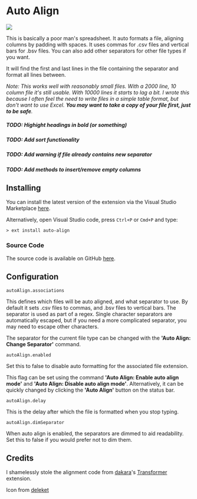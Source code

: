 # Auto Align

<img src="https://raw.githubusercontent.com/Gruntfuggly/auto-align/master/auto-align.gif">

This is basically a poor man's spreadsheet. It auto formats a file, aligning columns by padding with spaces. It uses commas for .csv files and vertical bars for .bsv files. You can also add other separators for other file types if you want.

It will find the first and last lines in the file containing the separator and format all lines between.

*Note: This works well with reasonably small files. With a 2000 line, 10 column file it's still usable. With 10000 lines it starts to lag a bit. I wrote this because I often feel the need to write files in a simple table format, but don't want to use Excel. **You may want to take a copy of your file first, just to be safe**.*

##### TODO: Highight headings in bold (or something)
##### TODO: Add sort functionality
##### TODO: Add warning if file already contains new separator
##### TODO: Add methods to insert/remove empty columns

## Installing

You can install the latest version of the extension via the Visual Studio Marketplace [here](https://marketplace.visualstudio.com/items?itemName=Gruntfuggly.auto-align).

Alternatively, open Visual Studio code, press `Ctrl+P` or `Cmd+P` and type:

    > ext install auto-align

### Source Code

The source code is available on GitHub [here](https://github.com/Gruntfuggly/auto-align).

## Configuration

`autoAlign.associations`

This defines which files will be auto aligned, and what separator to use. By default it sets .csv files to commas, and .bsv files to vertical bars. The separator is used as part of a regex. Single character separators are automatically escaped, but if you need a more complicated separator, you may need to escape other characters.

The separator for the current file type can be changed with the **'Auto Align: Change Separator'** command.

`autoAlign.enabled`

Set this to false to disable auto formatting for the associated file extension.

This flag can be set using the command **'Auto Align: Enable auto align mode'** and **'Auto Align: Disable auto align mode'**. Alternatively, it can be quickly changed by clicking the **'Auto Align'** button on the status bar.

`autoAlign.delay`

This is the delay after which the file is formatted when you stop typing.

`autoAlign.dimSeparator`

When auto align is enabled, the separators are dimmed to aid readability. Set this to false if you would prefer not to dim them.

## Credits

I shamelessly stole the alignment code from [dakara](https://marketplace.visualstudio.com/search?term=publisher%3A%22dakara%22&target=VSCode&category=All%20categories&sortBy=Relevance)'s [Transformer](https://marketplace.visualstudio.com/items?itemName=dakara.transformer) extension.

Icon from [deleket](http://www.softicons.com/designers/deleket)
